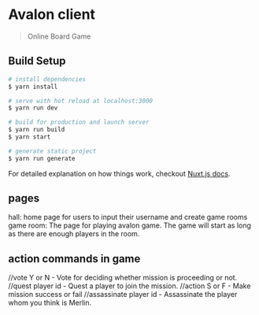 # Avalon client

> Online Board Game

## Build Setup

``` bash
# install dependencies
$ yarn install

# serve with hot reload at localhost:3000
$ yarn run dev

# build for production and launch server
$ yarn run build
$ yarn start

# generate static project
$ yarn run generate
```

For detailed explanation on how things work, checkout [Nuxt.js docs](https://nuxtjs.org).

## pages

hall: home page for users to input their username and create game rooms
game room: The page for playing avalon game. The game will start as long as there are enough players in the room.

## action commands in game

//vote Y or N - Vote for deciding whether mission is proceeding or not.
//quest player id - Quest a player to join the mission.
//action S or F - Make mission success or fail
//assassinate player id - Assassinate the player whom you think is Merlin.
